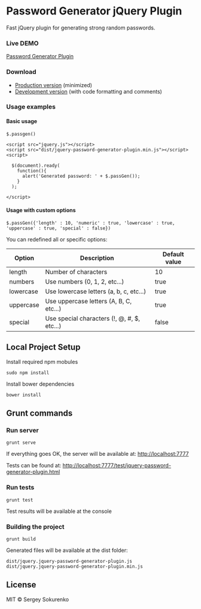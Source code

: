# Password Generator jQuery Plugin

Fast jQuery plugin for generating strong random passwords.

### Live DEMO

[Password Generator Plugin](http://ssokurenko.github.io/jquery-password-generator-plugin/)

### Download 
- [Production version][min] (minimized)
- [Development version][max] (with code formatting and comments)

[min]: https://raw.githubusercontent.com/ssokurenko/jquery-password-generator-plugin/master/dist/jquery.jquery-password-generator-plugin.min.js
[max]: https://raw.githubusercontent.com/ssokurenko/jquery-password-generator-plugin/master/dist/jquery.jquery-password-generator-plugin.js


### Usage examples

#### Basic usage

```
$.passgen()
```

```
<script src="jquery.js"></script>
<script src="dist/jquery-password-generator-plugin.min.js"></script>
<script>

  $(document).ready(
    function(){
      alert('Generated password: ' + $.passGen());
    }
  );

</script>
```

#### Usage with custom options

```
$.passGen({'length' : 10, 'numeric' : true, 'lowercase' : true, 'uppercase' : true, 'special' : false})
```

You can redefined all or specific options:

| Option | Description | Default value |
| ------ | ----------- | ------------- |
| length | Number of characters | 10 |
| numbers | Use numbers (0, 1, 2, etc...) | true |
| lowercase | Use lowercase letters (a, b, c, etc...) | true |
| uppercase | Use uppercase letters (A, B, C, etc...) | true |
| special | Use special characters (!, @, #, $, etc...) | false |


## Local Project Setup

Install required npm mobules

```
sudo npm install

```

Install bower dependencies

```
bower install
```

## Grunt commands


### Run server

```
grunt serve
```

If everything goes OK, the server will be available at: [http://localhost:7777](http://localhost:7777)

Tests can be found at: [http://localhost:7777/test/jquery-password-generator-plugin.html](http://localhost:7777/test/jquery-password-generator-plugin.html)

### Run tests
```
grunt test
```

Test results will be available at the console

### Building the project

```
grunt build
```

Generated files will be available at the dist folder:

```
dist/jquery.jquery-password-generator-plugin.js
dist/jquery.jquery-password-generator-plugin.min.js
```


## License

MIT © Sergey Sokurenko
